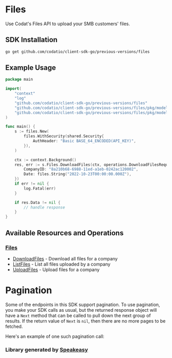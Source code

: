 # Files

<!-- Start Codat Library Description -->
﻿Use Codat's Files API to upload your SMB customers' files.
<!-- End Codat Library Description -->

<!-- Start SDK Installation -->
## SDK Installation

```bash
go get github.com/codatio/client-sdk-go/previous-versions/files
```
<!-- End SDK Installation -->

## Example Usage
<!-- Start SDK Example Usage -->
```go
package main

import(
	"context"
	"log"
	"github.com/codatio/client-sdk-go/previous-versions/files"
	"github.com/codatio/client-sdk-go/previous-versions/files/pkg/models/shared"
	"github.com/codatio/client-sdk-go/previous-versions/files/pkg/models/operations"
)

func main() {
    s := files.New(
        files.WithSecurity(shared.Security{
            AuthHeader: "Basic BASE_64_ENCODED(API_KEY)",
        }),
    )

    ctx := context.Background()
    res, err := s.Files.DownloadFiles(ctx, operations.DownloadFilesRequest{
        CompanyID: "8a210b68-6988-11ed-a1eb-0242ac120002",
        Date: files.String("2022-10-23T00:00:00.000Z"),
    })
    if err != nil {
        log.Fatal(err)
    }

    if res.Data != nil {
        // handle response
    }
}
```
<!-- End SDK Example Usage -->

<!-- Start SDK Available Operations -->
## Available Resources and Operations


### [Files](docs/sdks/files/README.md)

* [DownloadFiles](docs/sdks/files/README.md#downloadfiles) - Download all files for a company
* [ListFiles](docs/sdks/files/README.md#listfiles) - List all files uploaded by a company
* [UploadFiles](docs/sdks/files/README.md#uploadfiles) - Upload files for a company
<!-- End SDK Available Operations -->



<!-- Start Dev Containers -->



<!-- End Dev Containers -->



<!-- Start Pagination -->
# Pagination

Some of the endpoints in this SDK support pagination. To use pagination, you make your SDK calls as usual, but the
returned response object will have a `Next` method that can be called to pull down the next group of results. If the
return value of `Next` is `nil`, then there are no more pages to be fetched.

Here's an example of one such pagination call:


<!-- End Pagination -->



<!-- Start Go Types -->

<!-- End Go Types -->

<!-- Placeholder for Future Speakeasy SDK Sections -->


### Library generated by [Speakeasy](https://docs.speakeasyapi.dev/docs/using-speakeasy/client-sdks)